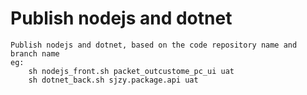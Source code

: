 # Publish nodejs and dotnet
	Publish nodejs and dotnet, based on the code repository name and branch name
	eg:
		sh nodejs_front.sh packet_outcustome_pc_ui uat
		sh dotnet_back.sh sjzy.package.api uat


